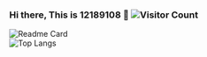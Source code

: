 ### Hi there, This is 12189108 👋 ![Visitor Count](https://profile-counter.glitch.me/12189108/count.svg)

<!--
**12189108/12189108** is a ✨ _special_ ✨ repository because its `README.md` (this file) appears on your GitHub profile.

Here are some ideas to get you started:

- 🔭 I’m currently working on ...
- 🌱 I’m currently learning ...
- 👯 I’m looking to collaborate on ...
- 🤔 I’m looking for help with ...
- 💬 Ask me about ...
- 📫 How to reach me: ...
- 😄 Pronouns: ...
- ⚡ Fun fact: ...
-->

![Readme Card](https://github-readme-stats-one-bice.vercel.app/api?username=12189108&show_icons=true&role=OWNER,ORGANIZATION_MEMBER,COLLABORATOR)  
![Top Langs](https://github-readme-stats.vercel.app/api/top-langs/?username=12189108&layout=donut)
